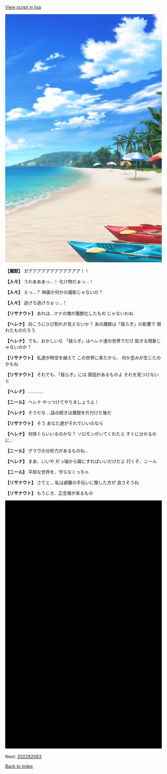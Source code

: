 [View script in lisp](../scripts/202282081.txt)

![beach.png](../images/backgrounds/beach.png)

**【魔獣】**
ガアアアアアアアアアアアア！！

**【人々】**
うわあああっ…！
化け物だぁっ…！

**【人々】**
えっ…？
映画か何かの撮影じゃないの？

**【人々】**
逃げろ逃げろぉっ…！

**【リサナウト】**
あれは…マナの塊が魔獣化したもの
じゃないわね

**【ヘレナ】**
向こうにひび割れが見えないか？
あの魔獣は「揺らぎ」の影響で
現れたものだろう

**【ヘレナ】**
でも、おかしいな
「揺らぎ」はヘレナ達の世界でだけ
起きる現象じゃないのか？

**【リサナウト】**
私達が時空を越えて
この世界に来たから、
何か歪みが生じたのかもね

**【リサナウト】**
それでも、「揺らぎ」には
原因があるものよ
それを見つけないと

**【ヘレナ】**
…………

**【ニール】**
ヘレナ
やっつけてやりましょうよ！

**【ヘレナ】**
そうだな
…話の続きは魔獣を片付けた後だ

**【リサナウト】**
そう
あなた達がそれでいいのなら

**【ヘレナ】**
何体ぐらいいるのかな？
ソロモンがいてくれたら
すぐに分かるのに…

**【ニール】**
グラウの分析力があるものね…

**【ヘレナ】**
まあ、いいや
片っ端から磔にすればいいだけだよ
行くぞ、ニール

**【ニール】**
平和な世界を、守らなくっちゃ

**【リサナウト】**
さてと…
私は避難の手伝いに徹した方が
良さそうね

**【リサナウト】**
もうじき、正念場が来るもの

![bg_black.png](../images/backgrounds/bg_black.png)


Next: [202282083](202282083.md)

[Back to index](index.md)
